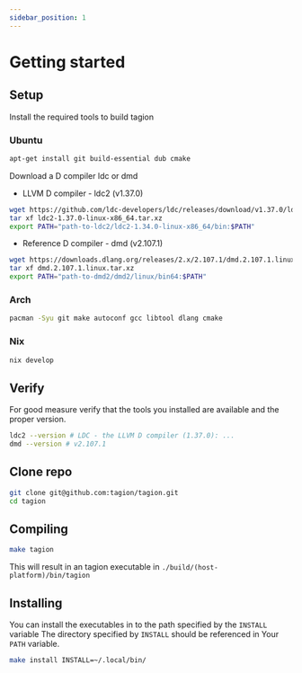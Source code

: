 ```yaml
---
sidebar_position: 1
---
```


# Getting started

## Setup

Install the required tools to build tagion
    
### Ubuntu

```bash
apt-get install git build-essential dub cmake
```
Download a D compiler ldc or dmd

- LLVM D compiler - ldc2 (v1.37.0)
```bash
wget https://github.com/ldc-developers/ldc/releases/download/v1.37.0/ldc2-1.37.0-linux-x86_64.tar.xz
tar xf ldc2-1.37.0-linux-x86_64.tar.xz
export PATH="path-to-ldc2/ldc2-1.34.0-linux-x86_64/bin:$PATH"
```
        
- Reference D compiler - dmd (v2.107.1)
```bash
wget https://downloads.dlang.org/releases/2.x/2.107.1/dmd.2.107.1.linux.tar.xz
tar xf dmd.2.107.1.linux.tar.xz
export PATH="path-to-dmd2/dmd2/linux/bin64:$PATH"
```


### Arch

```bash
pacman -Syu git make autoconf gcc libtool dlang cmake
```


### Nix

```bash
nix develop
```

## Verify
For good measure verify that the tools you installed are available and the proper version.

```bash
ldc2 --version # LDC - the LLVM D compiler (1.37.0): ...
dmd --version # v2.107.1
```

## Clone repo

```bash
git clone git@github.com:tagion/tagion.git
cd tagion
```

## Compiling

```bash
make tagion
```

This will result in an tagion executable in `./build/(host-platform)/bin/tagion`

## Installing

You can install the executables in to the path specified by the `INSTALL` variable
The directory specified by `INSTALL` should be referenced in Your `PATH` variable.

```bash
make install INSTALL=~/.local/bin/
```
